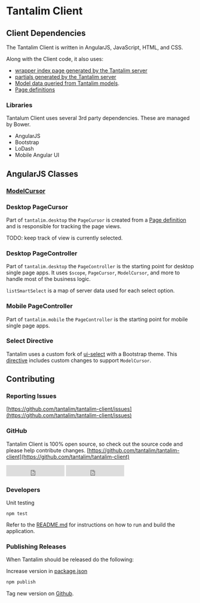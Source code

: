 # Tantalim Client

## Client Dependencies

The Tantalim Client is written in AngularJS, JavaScript, HTML, and CSS.

Along with the Client code, it also uses:

* [wrapper index page generated by the Tantalim server](server/#wrapper-index)
* [partials generated by the Tantalim server](server/#partials)
* [Model data queried from Tantalim models](models/#data).
* [Page definitions](pages/#page-definition)

### Libraries

Tantalum Client uses several 3rd party dependencies. These are managed by Bower.

* AngularJS
* Bootstrap
* LoDash
* Mobile Angular UI


## AngularJS Classes

### [ModelCursor](client/model-cursor)

### Desktop PageCursor

Part of `tantalim.desktop` the `PageCursor` is created from a [Page definition](pages/#page-definition) and is
responsible for tracking the page views.

TODO: keep track of view is currently selected.

### Desktop PageController

Part of `tantalim.desktop` the `PageController` is the starting point for desktop single page apps. It uses `$scope`,
`PageCursor`, `ModelCursor`, and more to handle most of the business logic.

`listSmartSelect` is a map of server data used for each select option.

### Mobile PageController

Part of `tantalim.mobile` the `PageController` is the starting point for mobile single page apps.

### Select Directive

Tantalim uses a custom fork of [ui-select](https://github.com/angular-ui/ui-select) with a Bootstrap theme. This
[directive](https://github.com/tantalim/tantalim-client/tree/master/public/select)
includes custom changes to support `ModelCursor`.

## Contributing

### Reporting Issues
[https://github.com/tantalim/tantalim-client/issues](https://github.com/tantalim/tantalim-client/issues)

### GitHub

Tantalim Client is 100% open source, so check out the source code and please help contribute changes.
[https://github.com/tantalim/tantalim-client](https://github.com/tantalim/tantalim-client)

<p>
<iframe src="http://ghbtns.com/github-btn.html?user=tantalim&repo=tantalim-client&type=fork&count=true&size=large"
        allowtransparency="true" frameborder="0" scrolling="0" width="156" height="30"></iframe>

<iframe src="http://ghbtns.com/github-btn.html?user=tantalim&repo=tantalim-client&type=watch&count=true&size=large"
        allowtransparency="true" frameborder="0" scrolling="0" width="156" height="30"></iframe>
</p>

### Developers

Unit testing

`npm test`


Refer to the [README.md](https://github.com/tantalim/tantalim-client/blob/master/README.md) for instructions on how to
run and build the application.


### Publishing Releases

When Tantalim should be released do the following:

Increase version in [package.json](https://github.com/tantalim/tantalim-client/blob/master/package.json)

```sh
npm publish
```

Tag new version on [Github](https://github.com/tantalim/tantalim-client/releases/new).

